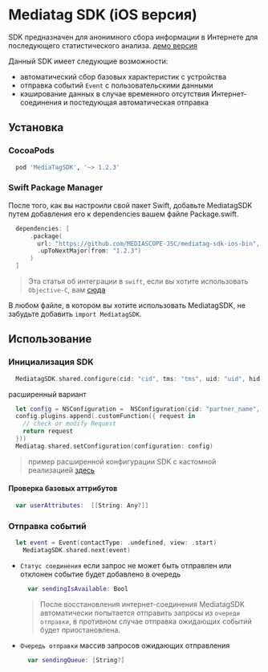 
# Mediatag SDK (iOS версия)

SDK предназначен для анонимного сбора информации в Интернете для последующего статистического анализа. [демо версия](https://cifrasoft.com/eventSDK_Test-dev.zip)

Данный SDK имеет следующие возможности:
- автоматический сбор базовых характеристик с устройства
- отправка событий `Event` с пользовательскими данными
- кэширование данных в случае временного отсутствия Интернет-соединения и постедующая автоматическая отправка

## Установка

### CocoaPods

```rb
  pod 'MediaTagSDK', '~> 1.2.3'
```

### Swift Package Manager

После того, как вы настроили свой пакет Swift, добавьте MediatagSDK путем добавления его к dependencies вашем файле Package.swift.

```swift
  dependencies: [
      .package(
        url: "https://github.com/MEDIASCOPE-JSC/mediatag-sdk-ios-bin",
        .upToNextMajor(from: "1.2.3")
      )
  ]
```

> Эта статья об интеграции в `swift`, если вы хотите использовать `Objective-C`, вам [сюда](./Readme.ns.md)

В любом файле, в котором вы хотите использовать MediatagSDK, не забудьте добавить `import MediatagSDK`.

## Использование
### Инициализация SDK
```swift
  MediatagSDK.shared.configure(cid: "cid", tms: "tms", uid: "uid", hid: "hid", uidc: 1212)
```
расширенный вариант
```swift
  let config = NSConfiguration =  NSConfiguration(cid: "partner_name", tms: "partner_tms".....)
  config.plugins.append(.customFunction({ request in
    // check or modify Request
    return request
  }))
  Mediatag.shared.setConfiguration(configuration: config)
```
> пример расширенной конфигурации SDK с кастомной реализацией [здесь](./Readme.advanced.md)
#### Проверка базовых аттрибутов
  ```swift
    var userAttributes:  [[String: Any?]]
  ```

### Отправка событий
```swift
  let event = Event(contactType: .undefined, view: .start)
    MediatagSDK.shared.next(event)
```

- `Статус соединения` 
  если запрос не может быть отправлен или отклонен событие будет добавлено в очередь 
  ```swift 
    var sendingIsAvailable: Bool
  ```
    > После восстановления интернет-соединения MediatagSDK автоматически попытается отправить запросы из `очереди отправки`, в противном случае отправка ожидающих событий будет приостановлена.
  
- `Очередь отправки`
  массив запросов ожидающих отправления
  ```swift
    var sendingQueue: [String?]
  ```
  
